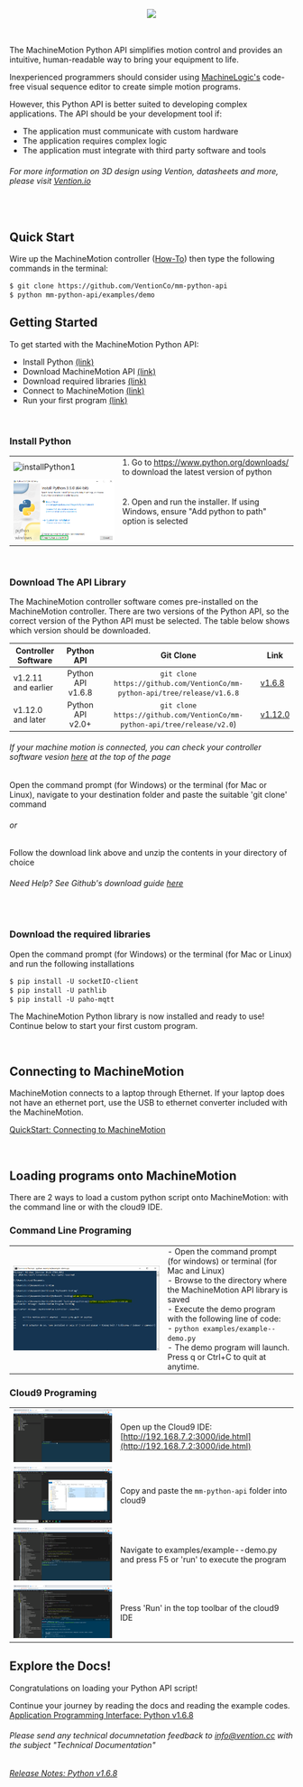 ﻿[installPython1]: __documentation/_media/python_2.7_download.png
[installPython2]: __documentation/_media/python_2.7_install_edited.png
[installPython3]: __documentation/_media/python_3.6_install_edited.png
[commandLine]: __documentation/_media/command_Line_Demo.png
[cloud91]: __documentation/_media/cloud9_0.png
[cloud92]: __documentation/_media/cloud9_1.png
[cloud93]: __documentation/_media/cloud9_2.png
[cloud94]: __documentation/_media/cloud9_3.png
<p style="text-align:center;" ><img src="https://s3.amazonaws.com/ventioncms/vention_images/images/000/001/021/large/cover_python_guide.png?1550698357" ></p>


<p>&nbsp;</p>

The MachineMotion Python API simplifies motion control and provides an intuitive, human-readable way to bring your equipment to life. 

Inexperienced programmers should consider using [MachineLogic's](https://www.vention.io/technical-documents/in-cad-automation-with-machinelogic-24) code-free visual sequence editor to create simple motion programs. 

However, this Python API is better suited to developing complex applications. 
The API should be your development tool if:
* The application must communicate with custom hardware
* The application requires complex logic
* The application must integrate with third party software and tools

###### For more information on 3D design using Vention, datasheets and more, please visit [Vention.io](https://www.vention.io/technical-documents/machinemotion-controller-datasheet-10)

<div>&nbsp;</div>

## Quick Start
Wire up the MachineMotion controller ([How-To](#connecting-to-machinemotion)) then type the following commands in the terminal:
```console
$ git clone https://github.com/VentionCo/mm-python-api
$ python mm-python-api/examples/demo
```

## Getting Started

To get started with the MachineMotion Python API:

* Install Python [(link)](#install-python-on-your-computer)
* Download MachineMotion API  [(link)](#install-python-on-your-computer)
* Download required libraries [(link)](#install-python-on-your-computer)
* Connect to MachineMotion [(link)](#install-python-on-your-computer)
* Run your first program [(link)](#install-python-on-your-computer)

<div>&nbsp;</div>

### Install Python
| | |
|---|---|
|![installPython1]|1. Go to https://www.python.org/downloads/ to download the latest version of python |
|![installPython3]|2. Open and run the installer. If using Windows, ensure "Add python to path" option is selected |


<div>&nbsp;</div>


### Download The API Library

The MachineMotion controller software comes pre-installed on the MachineMotion controller. There are two versions of the Python API, so the correct version of the Python API must be selected. The table below shows which version should be downloaded.

| Controller Software| Python API | Git Clone | Link |
| ------------- |:-------------:| :-----:| ---|
| v1.2.11 and earlier    | Python API v1.6.8 | `git clone https://github.com/VentionCo/mm-python-api/tree/release/v1.6.8` | [v1.6.8](https://github.com/VentionCo/mm-python-api/tree/release/v1.6.8) |
| v1.12.0 and later    | Python API v2.0+     | `git clone https://github.com/VentionCo/mm-python-api/tree/release/v2.0`) | [v1.12.0](https://github.com/VentionCo/mm-python-api/tree/release/v2.0)

###### If your machine motion is connected, you can check your controller software vesion <a href="http://192.168.7.2/">here</a> at the top of the page



Open the command prompt (for Windows) or the terminal (for Mac or Linux), navigate to your destination folder and paste the suitable 'git clone' command  

###### or

Follow the download link above and unzip the contents in your directory of choice


###### Need Help? See Github's download guide [here](https://help.github.com/en/github/creating-cloning-and-archiving-repositories/cloning-a-repository)

<div>&nbsp;</div>

### Download the required libraries

 Open the command prompt (for Windows) or the terminal (for Mac or Linux) and run the following installations  

  ```console
  $ pip install -U socketIO-client
  $ pip install -U pathlib
  $ pip install -U paho-mqtt
  ```

The MachineMotion Python library is now installed and ready to use! Continue below to start your first custom program. 

<div>&nbsp;</div>

## Connecting to MachineMotion

MachineMotion connects to a laptop through Ethernet. If your laptop does not have an ethernet port, use the USB to ethernet converter included with the MachineMotion. 


[QuickStart: Connecting to MachineMotion](__documentation/quick_start/machine_motion--quickstart.md)

<div>&nbsp;</div>

## Loading programs onto MachineMotion
There are 2 ways to load a custom python script onto MachineMotion: with the command line or with the cloud9 IDE.

### Command Line Programing

| | |
|---|---|
|![commandLine]| - Open the command prompt (for windows) or terminal (for Mac and Linux) <br>  - Browse to the directory where the MachineMotion API library is saved <br>  - Execute the demo program with the following line of code: <br>     - `python examples/example--demo.py` <br>  - The demo program will launch. Press q or Ctrl+C to quit at anytime. 


### Cloud9 Programing
| | |
|---|---|
|![cloud91]| Open up the Cloud9 IDE: [http://192.168.7.2:3000/ide.html](http://192.168.7.2:3000/ide.html) |
|![cloud92]| Copy and paste the `mm-python-api` folder into cloud9
|![cloud93]| Navigate to examples/example--demo.py and press F5 or 'run' to execute the program
|![cloud94]| Press 'Run' in the top toolbar of the cloud9 IDE


## Explore the Docs!

Congratulations on loading your Python API script!

Continue your journey by reading the docs and reading the example codes.
[Application Programming Interface: Python v1.6.8](__documentation/api/machine_motion_python_api--v1.6.8.md)


###### Please send any technical documnetation feedback to info@vention.cc with the subject "Technical Documentation"
###### [Release Notes: Python v1.6.8](release-notes.md)
